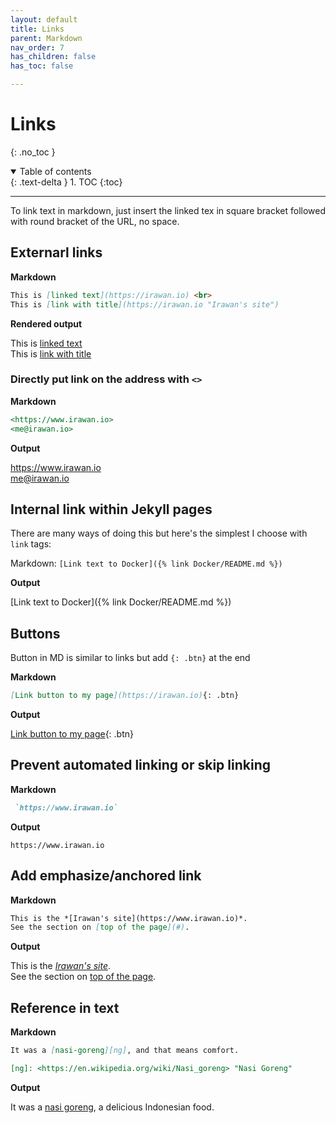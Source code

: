 ```yaml
---
layout: default
title: Links
parent: Markdown
nav_order: 7
has_children: false
has_toc: false

---
```


# Links
{: .no_toc }

<details open markdown="block">
  <summary>
    Table of contents
  </summary>
  {: .text-delta }
1. TOC
{:toc}
</details>

---

To link text in markdown, just insert the linked tex in square bracket followed with round bracket of the URL, no space.

## Externarl links

**Markdown**
```md
This is [linked text](https://irawan.io) <br>
This is [link with title](https://irawan.io "Irawan's site")
```

**Rendered output**

This is [linked text](https://irawan.io)<br>
This is [link with title](https://irawan.io "Irawan's site")



### Directly put link on the address with `<>`

**Markdown**

```md
<https://www.irawan.io>  
<me@irawan.io>
```
**Output**

<https://www.irawan.io>  
<me@irawan.io>

## Internal link within Jekyll pages
There are many ways of doing this but here's the simplest I choose with `link` tags:

Markdown: `[Link text to Docker]({% link Docker/README.md %})`


**Output**

[Link text to Docker]({% link Docker/README.md %})

## Buttons
Button in MD is similar to links but add `{: .btn}` at the end

**Markdown**
```md
[Link button to my page](https://irawan.io){: .btn}
```
**Output**

[Link button to my page](https://irawan.io){: .btn}


## Prevent automated linking or skip linking
**Markdown**

```md
 `https://www.irawan.io`
 ```

**Output**

`https://www.irawan.io`

## Add emphasize/anchored link

**Markdown**

```md
This is the *[Irawan's site](https://www.irawan.io)*.  
See the section on [top of the page](#).
```
**Output**

This is the *[Irawan's site](https://www.irawan.io)*.  
See the section on [top of the page](#).




## Reference in text

**Markdown**

```md
It was a [nasi-goreng][ng], and that means comfort.

[ng]: <https://en.wikipedia.org/wiki/Nasi_goreng> "Nasi Goreng"
```
**Output**

It was a [nasi goreng][ng], a delicious Indonesian food.

[ng]: <https://en.wikipedia.org/wiki/Nasi_goreng> "Nasi Goreng"




